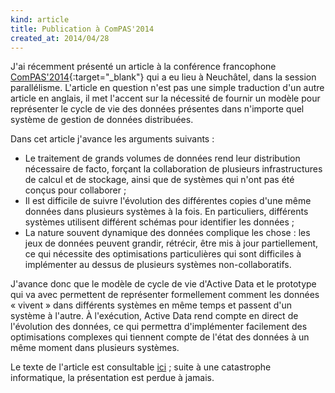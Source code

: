 ```yaml
---
kind: article
title: Publication à ComPAS'2014
created_at: 2014/04/28
---
```


J'ai récemment présenté un article à la conférence francophone
[ComPAS'2014](http://compas2014.unine.ch "ComPAS'2014"){:target="_blank"}
qui a eu lieu à Neuchâtel, dans la session parallélisme. L'article en question n'est pas une simple traduction d'un autre article en anglais,
il met l'accent sur la nécessité de fournir un modèle pour représenter le cycle de vie des données présentes dans n'importe quel système de
gestion de données distribuées.<!--more-->

Dans cet article j'avance les arguments suivants&nbsp;:

* Le traitement de grands volumes de données rend leur distribution nécessaire de facto, forçant la collaboration de plusieurs infrastructures
	de calcul et de stockage, ainsi que de systèmes qui n'ont pas été conçus pour collaborer ;
* Il est difficile de suivre l'évolution des différentes copies d'une même données dans plusieurs systèmes à la fois. En particuliers,
	différents systèmes utilisent différent schémas pour identifier les données ;
* La nature souvent dynamique des données complique les chose : les jeux de données peuvent grandir, rétrécir, être mis à jour partiellement,
	ce qui nécessite des optimisations particulières qui sont difficiles à implémenter au dessus de plusieurs systèmes non-collaboratifs.

J'avance donc que le modèle de cycle de vie d'Active Data et le prototype qui va avec permettent de représenter formellement comment les données
&laquo;&nbsp;vivent&nbsp;&raquo; dans différents systèmes en même temps et passent d'un système à l'autre. À l'exécution, Active Data rend compte
en direct de l'évolution des données, ce qui permettra d'implémenter facilement des optimisations complexes qui tiennent compte de l'état des
données à un même moment dans plusieurs systèmes.

Le texte de l'article est consultable [ici](/download/renpar_2014.pdf "ComPAS'2014")&nbsp;;
suite à une catastrophe informatique, la présentation est perdue à jamais.
